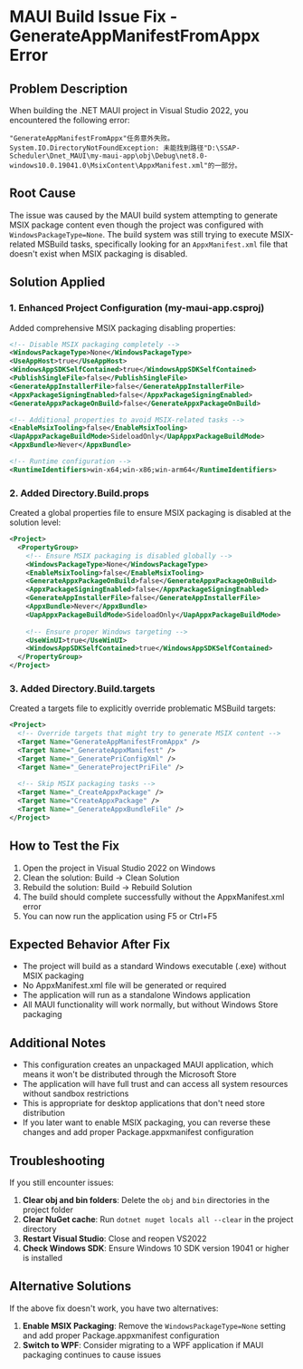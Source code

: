 # MAUI Build Issue Fix - GenerateAppManifestFromAppx Error

## Problem Description
When building the .NET MAUI project in Visual Studio 2022, you encountered the following error:

```
"GenerateAppManifestFromAppx"任务意外失败。
System.IO.DirectoryNotFoundException: 未能找到路径"D:\SSAP-Scheduler\Dnet_MAUI\my-maui-app\obj\Debug\net8.0-windows10.0.19041.0\MsixContent\AppxManifest.xml"的一部分。
```

## Root Cause
The issue was caused by the MAUI build system attempting to generate MSIX package content even though the project was configured with `WindowsPackageType=None`. The build system was still trying to execute MSIX-related MSBuild tasks, specifically looking for an `AppxManifest.xml` file that doesn't exist when MSIX packaging is disabled.

## Solution Applied

### 1. Enhanced Project Configuration (my-maui-app.csproj)
Added comprehensive MSIX packaging disabling properties:

```xml
<!-- Disable MSIX packaging completely -->
<WindowsPackageType>None</WindowsPackageType>
<UseAppHost>true</UseAppHost>
<WindowsAppSDKSelfContained>true</WindowsAppSDKSelfContained>
<PublishSingleFile>false</PublishSingleFile>
<GenerateAppInstallerFile>false</GenerateAppInstallerFile>
<AppxPackageSigningEnabled>false</AppxPackageSigningEnabled>
<GenerateAppxPackageOnBuild>false</GenerateAppxPackageOnBuild>

<!-- Additional properties to avoid MSIX-related tasks -->
<EnableMsixTooling>false</EnableMsixTooling>
<UapAppxPackageBuildMode>SideloadOnly</UapAppxPackageBuildMode>
<AppxBundle>Never</AppxBundle>

<!-- Runtime configuration -->
<RuntimeIdentifiers>win-x64;win-x86;win-arm64</RuntimeIdentifiers>
```

### 2. Added Directory.Build.props
Created a global properties file to ensure MSIX packaging is disabled at the solution level:

```xml
<Project>
  <PropertyGroup>
    <!-- Ensure MSIX packaging is disabled globally -->
    <WindowsPackageType>None</WindowsPackageType>
    <EnableMsixTooling>false</EnableMsixTooling>
    <GenerateAppxPackageOnBuild>false</GenerateAppxPackageOnBuild>
    <AppxPackageSigningEnabled>false</AppxPackageSigningEnabled>
    <GenerateAppInstallerFile>false</GenerateAppInstallerFile>
    <AppxBundle>Never</AppxBundle>
    <UapAppxPackageBuildMode>SideloadOnly</UapAppxPackageBuildMode>
    
    <!-- Ensure proper Windows targeting -->
    <UseWinUI>true</UseWinUI>
    <WindowsAppSDKSelfContained>true</WindowsAppSDKSelfContained>
  </PropertyGroup>
</Project>
```

### 3. Added Directory.Build.targets
Created a targets file to explicitly override problematic MSBuild targets:

```xml
<Project>
  <!-- Override targets that might try to generate MSIX content -->
  <Target Name="GenerateAppManifestFromAppx" />
  <Target Name="_GenerateAppxManifest" />
  <Target Name="_GeneratePriConfigXml" />
  <Target Name="_GenerateProjectPriFile" />
  
  <!-- Skip MSIX packaging tasks -->
  <Target Name="_CreateAppxPackage" />
  <Target Name="CreateAppxPackage" />
  <Target Name="_GenerateAppxBundleFile" />
</Project>
```

## How to Test the Fix

1. Open the project in Visual Studio 2022 on Windows
2. Clean the solution: Build → Clean Solution
3. Rebuild the solution: Build → Rebuild Solution
4. The build should complete successfully without the AppxManifest.xml error
5. You can now run the application using F5 or Ctrl+F5

## Expected Behavior After Fix

- The project will build as a standard Windows executable (.exe) without MSIX packaging
- No AppxManifest.xml file will be generated or required
- The application will run as a standalone Windows application
- All MAUI functionality will work normally, but without Windows Store packaging

## Additional Notes

- This configuration creates an unpackaged MAUI application, which means it won't be distributed through the Microsoft Store
- The application will have full trust and can access all system resources without sandbox restrictions
- This is appropriate for desktop applications that don't need store distribution
- If you later want to enable MSIX packaging, you can reverse these changes and add proper Package.appxmanifest configuration

## Troubleshooting

If you still encounter issues:

1. **Clear obj and bin folders**: Delete the `obj` and `bin` directories in the project folder
2. **Clear NuGet cache**: Run `dotnet nuget locals all --clear` in the project directory
3. **Restart Visual Studio**: Close and reopen VS2022
4. **Check Windows SDK**: Ensure Windows 10 SDK version 19041 or higher is installed

## Alternative Solutions

If the above fix doesn't work, you have two alternatives:

1. **Enable MSIX Packaging**: Remove the `WindowsPackageType=None` setting and add proper Package.appxmanifest configuration
2. **Switch to WPF**: Consider migrating to a WPF application if MAUI packaging continues to cause issues